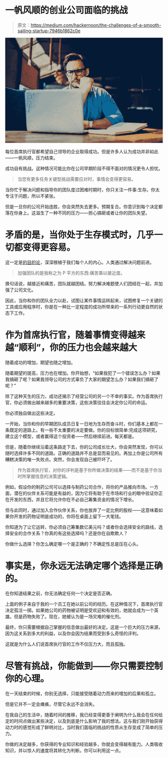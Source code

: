 # 一帆风顺的创业公司面临的挑战

> 原文：<https://medium.com/hackernoon/the-challenges-of-a-smooth-sailing-startup-7946b1862c0e>

![](img/4b68e06d1a3814558035442a8b7f1524.png)

每位首席执行官都希望自己领导的企业取得成功。但是许多人认为成功并非如此——一帆风顺，压力结束。

成功自有挑战。这种情况可能比你在公司早期阶段不得不面对的情况更令人担忧。

> 当您有更多任务关键型挑战需要应对时，事情会变得更容易。

当你忙于解决问题和指导你的团队度过困难时期时，你只关注一件事:生存。你太专注于问题，所以不紧张。

但是一旦你的公司开始连胜，你会突然失去更多。预期复合。你意识到每个决定都落在你身上。这滋生了一种不同的压力——担心搞砸或者让你的团队失望。

# **矛盾的是，当你处于生存模式时，几乎一切都变得更容易。**

这一定是[的目的论](https://hackernoon.com/tagged/teleological)，深深根植于我们每个人的内心。人类通过解决问题前进。

> 加强团队的是我称之为 P 平方的东西:痛苦乘以接近度。

换句话说，越接近和痛苦，团队就越团结。努力解决难题使人们团结在一起，并加强了公司文化。

因此，当你和你的团队全力以赴，试图让某件事情运转起来，试图修复一个关键的工具或应用程序时，你是在一种比一定程度的成功所带来的一系列行动更自然的状态下工作。

# 作为首席执行官，随着事情变得越来越“顺利”，你的压力也会越来越大

随着成功的增加，期望也随之增加。

随着期望的提高，压力也在增加。你开始想，“如果我犯了一个错误怎么办？如果我搞砸了呢？如果我领导公司的方式辜负了大家的期望怎么办？如果我们搞砸了呢？”

除了这种天生的压力，成功还揭示了经营公司的另一个不幸的事实。作为首席执行官，你必须做出越来越多的重要决策，这些决策往往会决定你公司的命运。

你必须独自做出这些决定。

一开始，当你和你的早期团队成员日复一日地为生存而奋斗时，你们基本上都在一条既定的道路上。有一些不太重要的决定要做。你的目标很简单:完成这项研究，建立这个模型，或者赢得这个投资者——然后继续前进。每天都是。

但是，随着你继续沿着这条路走下去，你的公司成长壮大，你会突然发现，你可以随时选择许多不同的道路。正确的道路并不总是显而易见的。再加上你是公司所有糟糕决策的唯一失败点。突然，你会发现自己被吓坏了。

> 作为首席执行官，对你的评判是基于你所做决策的结果——而不是基于你当时所掌握信息的决策逻辑。

例如，假设你的制药公司可以选择与制药公司合作，将你的产品推向市场。一方面，潜在的伙伴关系可能是有益的，因为它将有助于在市场和行业的眼中验证你正在开发的东西，并且它将允许你在不必自己筹集资金的情况下增长。

但与此同时，通过加入合作伙伴关系，你也放弃了一定比例的股权——这意味着如果你开发的药物证明是成功的，你将在桌面上留下一大笔钱。

你知道为了让它运转，你必须自己筹集数亿美元吗？或者你会选择安全的路线，选择安全的合作关系？你真的有这些选择吗？还是你在自欺欺人？

你做什么选择？你怎么确定哪一个是正确的？不确定性总是压在心头。

# 事实是，你永远无法确定哪个选择是正确的。

在你知道结果之前，你无法确定任何一个决定是否正确。

上面的例子来自于我的一个员工在她以前公司的经历。在这种情况下，首席执行官决定孤注一掷。如果她公司的药物被证明是受欢迎和有效的，她就会成为一个英雄。但是药物失败了。现在，她被认为是一场灾难的催化剂。

最终，你只需要根据自己掌握的信息做出最好的决定。这是一个巨大的压力来源，因为这关系到多大的利益，以及你会因为结果而受到多么奇怪的评判。

这就是为什么人们说首席执行官的工作不仅压力大，而且孤独。

# **尽管有挑战，你能做到——你只需要控制你的心理。**

在一天结束的时候，你别无选择，只能接受随着动力而来的增加的后果和孤立。

但是它并不一定会瘫痪，尽管它永远不会消失。

在我自己的生活中，随着时间的推移，我已经变得更善于阐明为什么我会在任何给定的时间点做出某些决定，以及到底是什么影响了我的想法。这与我们刚开始获得动力时的感觉形成了鲜明对比，当时我们面临的挑战的性质从生存变成了简单的压力。

你做的决定越多，你获得的专业知识和经验越多，你就会变得越有能力。人类吸收知识，并以惊人的速度将其转化为判断。你可以利用这一点。